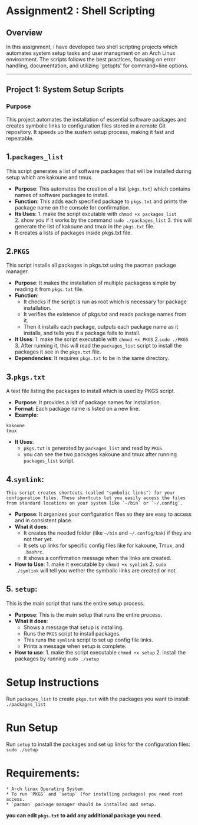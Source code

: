 # Assignment2 : Shell Scripting

## Overview
In this assignment, i have developed two shell scripting projects which automates system setup tasks and user managment on an Arch Linux environment. The scripts follows the best practices, focusing on error handling, documentation, and utilizing 'getopts' for command=line options.

---

## Project 1: System Setup Scripts

### Purpose
This project automates the installation of essential software packages and creates symbolic links to configuration files stored in a remote Git repository. It speeds uo the sustem setup process, making it fast and repeatable.

## 1.`packages_list`
 This script generates a list of software packages that will be installed during setup which are kakoune and tmux.
 
 * **Purpose**: This automates the creation of a list (`pkgs.txt`) which contains names of software packages to install.
 * **Function**: This adds each specified package to `pkgs.txt` and prints the package name on the console for confirmation.
 * **Its Uses**: 
          1. make the script excutable with `chmod +x packages_list`   
          2. show you if it works by the command `sudo ./packages_list`
          3. this will generate the list of kakoune and tmux in the `pkgs.txt` file. 
 * It creates a lists of packages inside pkgs.txt file.

 ## 2.`PKGS`
This script installs all packages in pkgs.txt using the pacman package manager.

* **Purpose**: It makes the installation of multiple packagess simple by reading it from `pkgs.txt` file.
* **Function**: 
    * It checks if the script is run as root which is necessary for package installation.
    * It verifies the existence of pkgs.txt and reads package names from it.
    * Then it installs each package, outputs each package name as it installs, and tells you if a package fails to install.
* **It Uses**: 
        1. make the script executable with `chmod +x PKGS`
        2.`sudo ./PKGS`
        3. After running it, this will read the `packages_list` script to install the packages it see in the `pkgs.txt` file.
* **Dependencies**: It requires `pkgs.txt` to be in the same directory.

## 3.`pkgs.txt`
A text file listing the packages to install which is used by PKGS script.
* **Purpose**: It provides a lsit of package names for installation.
* **Format**: Each package name is listed on a new line.
* **Example**: 
```
kakoune
tmux
```
* **It Uses**: 
    * `pkgs.txt` is generated by `packages_list` and read by `PKGS`.
    *  you can see the two packages kakoune and tmux after running `packages_list` script.

## 4.`symlink`:
    This script creates shortcuts (called "symbolic links") for your configuration files. These shortcuts let you easily access the files from standard locations on your system like `~/bin` or `~/.config`.

* **Purpose**: It organizes your configuration files so they are easy to access and in consistent place.
* **What it does**:
    * It creates the needed folder (like `~/bin` and `~/.config/kak`) if they are not ther yet.
    * It sets up links for specific config files like for kakoune, Tmux, and `.bashrc`.
    * It shows a confirmation message when the links are created.
* **How to Use**:
            1. make it executable by `chmod +x symlink`
            2. `sudo ./symlink` will tell you wether the symbolic links are created or not. 

## 5. `setup`:
This is the main script that runs the entire setup process.

* **Purpose**: 
    This is the main setup that runs the entire process.
* **What it does**:
    * Shows a message that setup is installing.
    * Runs the `PKGS` script to install packages.
    * This runs the `symlink` script to set up config file links.
    * Prints a message when setup is complete.
* **How to use**:
        1. make the script executable `chmod +x setup`
        2. install the packages by running `sudo ./setup`

# Setup Instructions
Run `packages_list` to create `pkgs.txt` with the packages you want to install:
    `./packages_list`

# Run Setup
Run `setup` to install the packages and set up links for the configuration files:
    `sudo ./setup`


# Requirements:
    * Arch linux Operating System.
    * To run `PKGS` and `setup` (for installing packages) you need root access.
    * `pacman` package manager should be installed and setup.


**you can edit `pkgs.txt` to add any additional package you need.**
